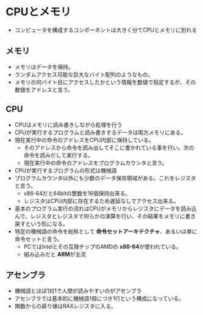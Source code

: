 # CPUとメモリ
* コンピュータを構成するコンポーネントは大きく分てCPUとメモリに別れる

## メモリ
* メモリはデータを保持。
* ランダムアクセス可能な巨大なバイト配列のようなもの。
* メモリの何バイト目にアクセスしたかという情報を数値で指定するが、その数値をアドレスと言う。

## CPU
* CPUはメモリに読み書きしながら処理を行う
* CPUが実行するプログラムと読み書きするデータは両方メモリにある。
* 現在実行中の命令のアドレスをCPU内部に保持している。
    * そのアドレスから命令を読み出してそこに書かれている事を行い。次の命令を読みだして実行する。
    * 現在実行中の命令のアドレスをプログラムカウンタと言う。
* CPUが実行するプログラムの形式は機械語
* プログラムカウンタ以外にも少数のデータ保存領域がある。これをレジスタと言う。
    * x86-64だと64bitの整数を16個保持出来る。
    * レジスタはCPU内部に存在するため遅延なしでアクセス出来る。
* 基本のプログラム実行の流れはCPUがメモリからレジスタにデータを読み込んで、レジスタとレジスタで何らかの演算を行い、その結果をメモリに書き戻すという形になる。
* 特定の機械語の命令を総称として **命令セットアーキテクチャ**、あるいは単に命令セットと言う。
    * PCではIntelとその互換チップのAMDの **x86-64**が使われている。
    * 組み込みだと **ARM**が主流

## アセンブラ
* 機械語とほぼ1対1で人間が読みやすいのがアセンブラ
* アセンブラでは基本的に機械語1個につき1行という構成になっている。
* 関数からの戻り値はRAXレジスタに入る。










